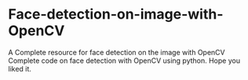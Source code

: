 # Face-detection-on-image-with-OpenCV

A Complete resource for face detection on the image with OpenCV Complete code on face detection with OpenCV using python. 
Hope you liked it.
